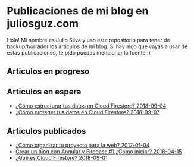 # Publicaciones de mi blog en juliosguz.com

Hola!
Mi nombre es Julio Silva y uso este repositorio para tener de backup/borrador los articulos de mi blog.
Si hay algo que vayas a usar de estas publicaciones, te pido puedas mencionar la fuente :)

## Articulos en progreso

## Articulos en espera
- [¿Cómo estructurar tus datos en Cloud Firestore? 2018-09-04](onhold/2018-09-04-estructurar-tus-datos-en-cloud-firestore.md)
- [¿Cómo proteger tus datos en Cloud Firestore? 2018-09-07](onhold/2018-09-07-proteger-tus-datos-en-cloud-firestore.md)

## Articulos publicados
- [¿Cómo organizar tu proyecto para la web? 2017-01-04](published/2017-01-04-como-organizar-tu-proyecto-para-la-web.md)
- [Crear un blog con Angular y Firebase #1 ¿Cómo iniciar? 2018-04-15](published/2018-04-15-crear-blog-con-firebase-y-angular-1.md)
- [¿Qué es Cloud Firestore? 2018-09-01](wip/2018-09-01-que-es-cloud-firestore.md)